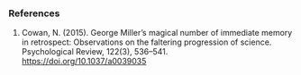 ### References
1) Cowan, N. (2015). George Miller’s magical number of immediate memory in retrospect: Observations on the faltering progression of science. Psychological Review, 122(3), 536–541. https://doi.org/10.1037/a0039035